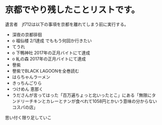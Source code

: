 京都でやり残したことリストです。
======

遺言者　jf712は以下の事項を京都を離れてしまう前に実行する。

- 深夜の京都徘徊
- o 福仙楼 2/1達成 でももう何回か行きたい
- てうれ
- o 下鴨神社 2017年の正月バイトにて達成
- o 糺の森 2017年の正月バイトにて達成
- 譽紫
- 譽紫でBLACK LAGOONを全巻読む
- はらちゃんラーメン
- きっちんごりら
- つけめん 恵那く
- うださんが言ってはった「百万遍ちょっと北いったとこ」にある「無限にタンドリーチキンとカレーとナンが食べれて1058円とかいう意味の分からないコスパの店」


思い付く限り足していこ
